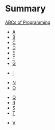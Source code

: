 # Summary

[ABCs of Programming](./index.md)

- [A](./A.md)
- [B](./B.md)
- [C](./C.md)
- [D](./D.md)
- [E](./E.md)
- [F](./F.md)
- [G](./G.md)
<!-- - [H](./H.md) -->
- [I](./I.md)
<!-- - [J](./J.md) -->
<!-- - [K](./K.md) -->
<!-- - [L](./L.md) -->
<!-- - [M](./M.md) -->
- [N](./N.md)
- [O](./O.md)
<!-- - [P](./P.md) -->
- [Q](./Q.md)
- [R](./R.md)
- [S](./S.md)
- [T](./T.md)
<!-- - [U](./U.md) -->
- [V](./V.md)
<!-- - [W](./W.md) -->
<!-- - [X](./X.md) -->
<!-- - [Y](./Y.md) -->
<!-- - [Z](./Z.md) -->
